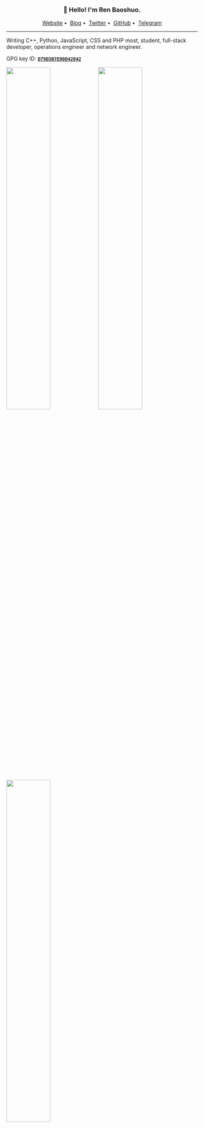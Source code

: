 <h3 align="center">👋 Hello! I'm Ren Baoshuo.</h3>

<p align="center">
<a href="https://baoshuo.ren">Website</a>&nbsp;•&nbsp;
<a href="https://blog.baoshuo.ren">Blog</a>&nbsp;•&nbsp;
<a href="https://twitter.com/renbaoshuo">Twitter</a>&nbsp;•&nbsp;
<a href="https://github.com/renbaoshuo">GitHub</a>&nbsp;•&nbsp;
<a href="https://t.me/baoshuo">Telegram</a>
</p>

---

Writing C++, Python, JavaScript, CSS and PHP most, student, full-stack developer, operations engineer and network engineer.

GPG key ID: [**`D79D3B7E00D42042`**](https://keys.openpgp.org/vks/v1/by-fingerprint/60E46C33C022FA15DBB326837C7AE7B1CE4FF525)

<a href="https://github.com/renbaoshuo"><img width="48%" src="https://github-readme-stats.vercel.app/api?username=renbaoshuo&show_icons=true&count_private=true&hide_title=true&theme=default&hide_border=true&include_all_commits=true&disable_animations=true"><img width="48%" src="https://github-readme-stats.vercel.app/api/top-langs?username=renbaoshuo&hide_border=true&theme=default&layout=compact&card_width=495"><br>
<img width="48%" src="https://github-readme-stats.vercel.app/api/wakatime?username=renbaoshuo&hide_border=true&theme=default&layout=compact&custom_title=Wakatime%20Stats%20for%20Last%207 days"></a>
